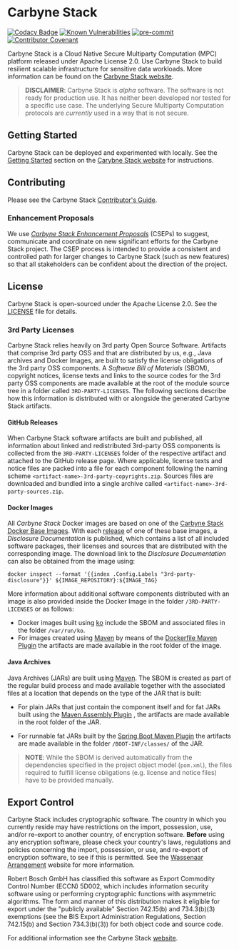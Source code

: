 # Carbyne Stack

[![Codacy Badge](https://app.codacy.com/project/badge/Grade/197a4f29b04a417c950285a38f787e6f)](https://www.codacy.com?utm_source=github.com&utm_medium=referral&utm_content=carbynestack/carbynestack&utm_campaign=Badge_Grade)
[![Known Vulnerabilities](https://snyk.io/test/github/carbynestack/carbynestack/badge.svg)](https://snyk.io/test/github/carbynestack/carbynestack)
[![pre-commit](https://img.shields.io/badge/pre--commit-enabled-brightgreen?logo=pre-commit&logoColor=white)](https://github.com/pre-commit/pre-commit)
[![Contributor Covenant](https://img.shields.io/badge/Contributor%20Covenant-2.1-4baaaa.svg)](CODE_OF_CONDUCT.md)

Carbyne Stack is a Cloud Native Secure Multiparty Computation (MPC) platform
released under Apache License 2.0. Use Carbyne Stack to build resilient scalable
infrastructure for sensitive data workloads. More information can be found on
the [Carbyne Stack website](https://carbynestack.io).

> **DISCLAIMER**: Carbyne Stack is *alpha* software. The software is not ready
> for production use. It has neither been developed nor tested for a specific
> use case. The underlying Secure Multiparty Computation protocols are
> *currently* used in a way that is not secure.

## Getting Started

Carbyne Stack can be deployed and experimented with locally. See the
[Getting Started](https://carbynestack.io/getting-started/) section on the
[Carybne Stack website](https://carbynestack.io) for instructions.

## Contributing

Please see the Carbyne Stack [Contributor's Guide](CONTRIBUTING.md).

### Enhancement Proposals

We use [_Carbyne Stack Enhancement Proposals_](enhancements/README.md) (CSEPs)
to suggest, communicate and coordinate on new significant efforts for the
Carbyne Stack project. The CSEP process is intended to provide a consistent and
controlled path for larger changes to Carbyne Stack (such as new features) so
that all stakeholders can be confident about the direction of the project.

## License

Carbyne Stack is open-sourced under the Apache License 2.0. See the
[LICENSE](LICENSE) file for details.

### 3rd Party Licenses

Carbyne Stack relies heavily on 3rd party Open Source Software. Artifacts that
comprise 3rd party OSS and that are distributed by us, e.g., Java archives and
Docker Images, are built to satisfy the license obligations of the 3rd party OSS
components. A _Software Bill of Materials_ (SBOM), copyright notices, license
texts and links to the source codes for the 3rd party OSS components are made
available at the root of the module source tree in a folder called
`3RD-PARTY-LICENSES`. The following sections describe how this information is
distributed with or alongside the generated Carbyne Stack artifacts.

#### GitHub Releases

When Carbyne Stack software artifacts are built and published, all information
about linked and redistributed 3rd-party OSS components is collected from the
`3RD-PARTY-LICENSES` folder of the respective artifact and attached to the
GitHub release page. Where applicable, license texts and notice files are packed
into a file for each component following the naming scheme
`<artifact-name>-3rd-party-copyrights.zip`. Sources files are downloaded and
bundled into a single archive called `<artifact-name>-3rd-party-sources.zip`.

#### Docker Images

All _Carbyne Stack_ Docker images are based on one of the
[Carbyne Stack Docker Base Images](https://github.com/carbynestack/base-images).
With each [release](https://github.com/carbynestack/base-images/releases) of one
of these base images, a _Disclosure Documentation_ is published, which contains
a list of all included software packages, their licenses and sources that are
distributed with the corresponding image. The download link to the _Disclosure
Documentation_ can also be obtained from the image using:

```shell
docker inspect --format '{{index .Config.Labels "3rd-party-disclosure"}}' ${IMAGE_REPOSITORY}:${IMAGE_TAG}
```

More information about additional software components distributed with an image
is also provided inside the Docker Image in the folder `/3RD-PARTY-LICENSES` or
as follows:

- Docker images built using [ko](https://github.com/google/ko) include the SBOM
  and associated files in the folder `/var/run/ko`.
- For images created using [Maven](https://maven.apache.org/) by means of the
  [Dockerfile Maven Plugin](https://github.com/spotify/dockerfile-maven) the
  artifacts are made available in the root folder of the image.

#### Java Archives

Java Archives (JARs) are built using [Maven](https://maven.apache.org/). The
SBOM is created as part of the regular build process and made available together
with the associated files at a location that depends on the type of the JAR that
is built:

- For plain JARs that just contain the component itself and for fat JARs built
  using the
  [Maven Assembly Plugin](https://maven.apache.org/plugins/maven-assembly-plugin/)
  , the artifacts are made available in the root folder of the JAR.

- For runnable fat JARs built by the
  [Spring Boot Maven Plugin](https://docs.spring.io/spring-boot/docs/current/maven-plugin/reference/htmlsingle/)
  the artifacts are made available in the folder `/BOOT-INF/classes/` of the
  JAR.

> **NOTE**: While the SBOM is derived automatically from the dependencies
> specified in the project object model (`pom.xml`), the files required to
> fulfill license obligations (e.g. license and notice files) have to be
> provided manually.

## Export Control

Carbyne Stack includes cryptographic software. The country in which you
currently reside may have restrictions on the import, possession, use, and/or
re-export to another country, of encryption software. **Before** using any
encryption software, please check your country's laws, regulations and policies
concerning the import, possession, or use, and re-export of encryption software,
to see if this is permitted. See the
[Wassenaar Arrangement](http://www.wassenaar.org) website for more information.

Robert Bosch GmbH has classified this software as Export Commodity Control
Number (ECCN) 5D002, which includes information security software using or
performing cryptographic functions with asymmetric algorithms. The form and
manner of this distribution makes it eligible for export under the "publicly
available" Section 742.15(b) and 734.3(b)(3) exemptions (see the BIS Export
Administration Regulations, Section 742.15(b) and Section 734.3(b)(3)) for both
object code and source code.

For additional information see the Carbyne Stack
[website](https://www.carbynestack.io/legal/export-control/).

